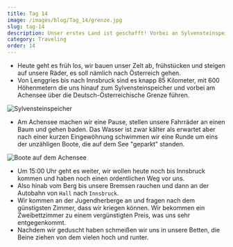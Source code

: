 ```yaml
---
title: Tag 14
image: /images/blog/Tag_14/grenze.jpg
slug: tag-14
description: Unser erstes Land ist geschafft! Vorbei an Sylvensteinspeicher und Achensee geht es nun in die weite Ferne Österreichs!
category: Traveling
order: 14
---
```


- Heute geht es früh los, wir bauen unser Zelt ab, frühstücken und steigen auf unsere Räder, es soll nämlich nach Österreich gehen.
- Von Lenggries bis nach Innsbruck sind es knapp 85 Kilometer, mit 600 Höhenmetern die uns hinauf zum Sylvensteinspeicher und vorbei am Achensee über die Deutsch-Österreichische Grenze führen.

![Sylvensteinspeicher](/images/blog/Tag_14/sylvensteinspeicher.jpg)

- Am Achensee machen wir eine Pause, stellen unsere Fahrräder an einen Baum und gehen baden. Das Wasser ist zwar kälter als erwartet aber nach einer kurzen Eingewöhnung schwimmen wir eine Runde um eins der unzähligen Boote, die auf dem See "geparkt" standen.

![Boote auf dem Achensee](/images/blog/Tag_14/achensee.jpg)

- Um 15:00 Uhr geht es weiter, wir wollen heute noch bis Innsbruck kommen und haben noch einen ordentlichen Weg vor uns.
- Also hinab vom Berg bis unsere Bremsen rauchen und dann an der Autobahn von `Hall` nach `Innsbruck`.
- Wir kommen an der Jugendherberge an und fragen nach dem günstigsten Zimmer, dass wir kriegen können. Wir bekommen ein Zweibettzimmer zu einem vergünstigten Preis, was uns sehr entgegenkommt.
- Nachdem wir geduscht haben schmeißen wir uns in unsere Betten, die Beine ziehen von dem vielen hoch und runter.